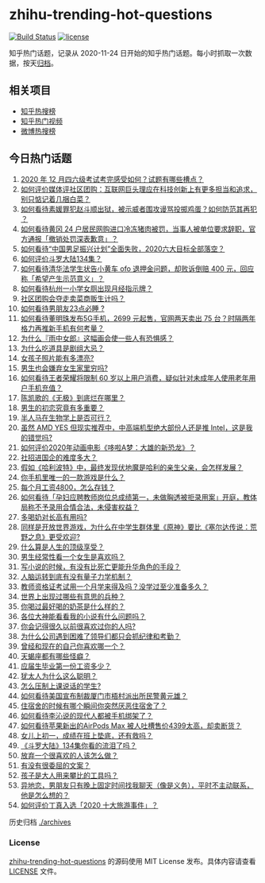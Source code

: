 # zhihu-trending-hot-questions

[![Build Status](https://github.com/justjavac/zhihu-trending-hot-questions/workflows/ci/badge.svg?branch=master)](https://github.com/justjavac/zhihu-trending-hot-questions/actions)
[![license](https://img.shields.io/github/license/justjavac/zhihu-trending-hot-questions)](https://github.com/justjavac/zhihu-trending-hot-questions/blob/master/LICENSE)

知乎热门话题，记录从 2020-11-24 日开始的知乎热门话题。每小时抓取一次数据，按天[归档](./archives)。

## 相关项目

- [知乎热搜榜](https://github.com/justjavac/zhihu-trending-top-search)
- [知乎热门视频](https://github.com/justjavac/zhihu-trending-hot-video)
- [微博热搜榜](https://github.com/justjavac/weibo-trending-hot-search)

## 今日热门话题

<!-- BEGIN -->
<!-- 最后更新时间 Sun Dec 13 2020 02:01:37 GMT+0800 (CST) -->
1. [2020 年 12 月四六级考试考完感受如何？试题有哪些槽点？](https://www.zhihu.com/question/434463391)
1. [如何评价媒体评社区团购：互联网巨头理应在科技创新上有更多担当和追求，别只惦记着几捆白菜？](https://www.zhihu.com/question/434417447)
1. [如何看待素媛罪犯赵斗顺出狱，被示威者围攻谩骂投掷鸡蛋？如何防范其再犯 ？](https://www.zhihu.com/question/434463282)
1. [如何看待黄冈 24 户居民网购进口冷冻猪肉被罚，当事人被单位要求辞职，官方通报「撤销处罚深表歉意」？](https://www.zhihu.com/question/434428147)
1. [如何看待“中国男足振兴计划”全面失败，2020六大目标全部落空？](https://www.zhihu.com/question/434286196)
1. [如何评价斗罗大陆134集？](https://www.zhihu.com/question/433566197)
1. [如何看待清华法学生状告小黄车 ofo 退押金问题，却败诉倒赔 400 元，回应称「希望产生示范意义」？](https://www.zhihu.com/question/434207689)
1. [如何看待杭州一小学女厕出现月经指示牌？](https://www.zhihu.com/question/434355875)
1. [社区团购会夺走卖菜商贩生计吗？](https://www.zhihu.com/question/432629894)
1. [如何看待男朋友23点必睡 ?](https://www.zhihu.com/question/365619051)
1. [如何看待董明珠发布5G手机，2699 元起售，官网两天卖出 75 台？时隔两年格力再推新手机有何考量？](https://www.zhihu.com/question/434021475)
1. [为什么『雨中女郎』这幅画会使一些人有恐惧感？](https://www.zhihu.com/question/21525225)
1. [为什么吃道具是剧组大忌？](https://www.zhihu.com/question/47907880)
1. [女孩子照片能有多漂亮?](https://www.zhihu.com/question/326533306)
1. [男生也会嫌弃女生家里穷吗?](https://www.zhihu.com/question/372689929)
1. [如何看待王者荣耀将限制 60 岁以上用户消费，疑似针对未成年人使用老年用户手机充值？](https://www.zhihu.com/question/434375221)
1. [陈凯歌的《无极》到底烂在哪里？](https://www.zhihu.com/question/20702665)
1. [男生的初恋究竟有多重要？](https://www.zhihu.com/question/284422641)
1. [半人马在生物学上是否可行？](https://www.zhihu.com/question/427605771)
1. [虽然 AMD YES 但现实推荐中，中高端机型绝大部份人还是推 Intel，这是我的错觉吗?](https://www.zhihu.com/question/433988855)
1. [如何评价2020年动画电影《哆啦A梦：大雄的新恐龙》？](https://www.zhihu.com/question/336041197)
1. [社招进国企的难度多大？](https://www.zhihu.com/question/313061788)
1. [假如《哈利波特》中，最终发现伏地魔是哈利的亲生父亲，会怎样发展？](https://www.zhihu.com/question/433010436)
1. [你手机里唯一的一款游戏是什么？](https://www.zhihu.com/question/430068341)
1. [每个月工资4800，怎么存钱？](https://www.zhihu.com/question/433122058)
1. [如何看待「孕妇应聘教师岗位总成绩第一，未做胸透被拒录用案」开庭，教体局称不予录用合情合法，未侵害权益？](https://www.zhihu.com/question/434376977)
1. [多喝奶对长高有用吗?](https://www.zhihu.com/question/426002620)
1. [同样是开放世界游戏，为什么在中学生群体里《原神》要比《塞尔达传说：荒野之息》更受欢迎?](https://www.zhihu.com/question/431797416)
1. [什么算是人生的顶级享受？](https://www.zhihu.com/question/56328597)
1. [男生经常性看一个女生是喜欢吗？](https://www.zhihu.com/question/430158905)
1. [写小说的时候，有没有比死亡更能升华角色的手段？](https://www.zhihu.com/question/434441815)
1. [人脑运转到底有没有量子力学机制？](https://www.zhihu.com/question/269417463)
1. [教师资格证考试用一个月学来得及吗？没学过至少准备多久？](https://www.zhihu.com/question/412569772)
1. [世界上出现过哪些有意思的兵种？](https://www.zhihu.com/question/419256945)
1. [你喝过最好喝的奶茶是什么样的？](https://www.zhihu.com/question/324665833)
1. [各位大神能看看我的小说有什么问题吗？](https://www.zhihu.com/question/434398221)
1. [你会记得很久以前很喜欢过你的人吗?](https://www.zhihu.com/question/425929065)
1. [为什么公司遇到困难了领导们都只会抓纪律和考勤？](https://www.zhihu.com/question/432303634)
1. [曾经和现在的自己你喜欢哪一个？](https://www.zhihu.com/question/427192374)
1. [天蝎座都有哪些怪癖？](https://www.zhihu.com/question/343302007)
1. [应届生毕业第一份工资多少？](https://www.zhihu.com/question/344657217)
1. [犹太人为什么这么聪明？](https://www.zhihu.com/question/19597316)
1. [怎么压制上课说话的学生?](https://www.zhihu.com/question/422882343)
1. [如何看待美国宣布制裁厦门市梧村派出所民警黄元雄？](https://www.zhihu.com/question/434376954)
1. [住宿舍的时候有哪个瞬间你突然厌恶住宿舍了？](https://www.zhihu.com/question/278887939)
1. [如何看待李沁说的现代人都被手机绑架了？](https://www.zhihu.com/question/434357103)
1. [如何看待苹果新出的AirPods Max 被人吐槽售价4399太高，却卖断货？](https://www.zhihu.com/question/433995186)
1. [女儿上初一，成绩在班上垫底，还有救吗？](https://www.zhihu.com/question/431124748)
1. [《斗罗大陆》134集你看的流泪了吗？](https://www.zhihu.com/question/434465046)
1. [放弃一个很喜欢的人该怎么做？](https://www.zhihu.com/question/433811415)
1. [有没有很委屈的文案？](https://www.zhihu.com/question/430927097)
1. [孩子是大人用来攀比的工具吗？](https://www.zhihu.com/question/366084003)
1. [异地恋，男朋友只有晚上固定时间找我聊天（像是义务），平时不主动联系，他是怎么想的？](https://www.zhihu.com/question/41944606)
1. [如何评价丁真入选「2020 十大旅游事件」？](https://www.zhihu.com/question/432865302)
<!-- END -->

历史归档 [./archives](./archives)

### License

[zhihu-trending-hot-questions](https://github.com/justjavac/zhihu-trending-hot-questions) 的源码使用 MIT License 发布。具体内容请查看 [LICENSE](./LICENSE) 文件。
